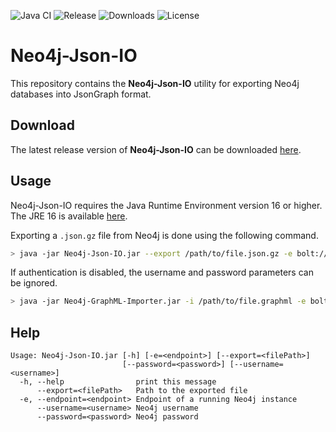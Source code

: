 ![Java CI](https://github.com/BioDWH2/Neo4j-Json-IO/workflows/Java%20CI/badge.svg?branch=develop) ![Release](https://img.shields.io/github/v/release/BioDWH2/Neo4j-Json-IO) ![Downloads](https://img.shields.io/github/downloads/BioDWH2/Neo4j-Json-IO/total) ![License](https://img.shields.io/github/license/BioDWH2/Neo4j-Json-IO)

# Neo4j-Json-IO
This repository contains the **Neo4j-Json-IO** utility for exporting Neo4j databases into JsonGraph format.

## Download
The latest release version of **Neo4j-Json-IO** can be downloaded [here](https://github.com/BioDWH2/Neo4j-Json-IO/releases/latest).

## Usage
Neo4j-Json-IO requires the Java Runtime Environment version 16 or higher. The JRE 16 is available [here](https://adoptopenjdk.net/releases.html?variant=openjdk16).

Exporting a `.json.gz` file from Neo4j is done using the following command.
~~~BASH
> java -jar Neo4j-Json-IO.jar --export /path/to/file.json.gz -e bolt://localhost:8083 --username user --password pass
~~~

If authentication is disabled, the username and password parameters can be ignored.
~~~BASH
> java -jar Neo4j-GraphML-Importer.jar -i /path/to/file.graphml -e bolt://localhost:8083
~~~

## Help
~~~
Usage: Neo4j-Json-IO.jar [-h] [-e=<endpoint>] [--export=<filePath>]
                         [--password=<password>] [--username=<username>]
  -h, --help                print this message
      --export=<filePath>   Path to the exported file
  -e, --endpoint=<endpoint> Endpoint of a running Neo4j instance
      --username=<username> Neo4j username
      --password=<password> Neo4j password
~~~